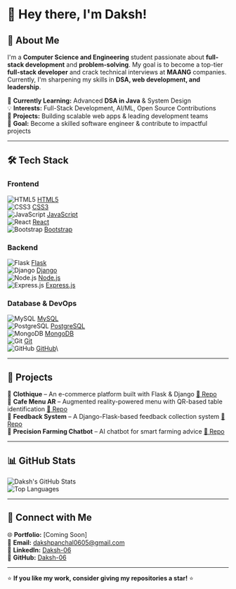# 👋 Hey there, I'm Daksh!



## 🚀 About Me

I'm a **Computer Science and Engineering** student passionate about **full-stack development** and **problem-solving**. My goal is to become a top-tier **full-stack developer** and crack technical interviews at **MAANG** companies. Currently, I'm sharpening my skills in **DSA, web development, and leadership**.

🌱 **Currently Learning:** Advanced **DSA in Java** & System Design\
💡 **Interests:** Full-Stack Development, AI/ML, Open Source Contributions\
📌 **Projects:** Building scalable web apps & leading development teams\
🎯 **Goal:** Become a skilled software engineer & contribute to impactful projects

---

## 🛠️ Tech Stack

### **Frontend**

![HTML5](https://img.shields.io/badge/HTML5-E34F26?style=for-the-badge&logo=html5&logoColor=white) [HTML5](https://developer.mozilla.org/en-US/docs/Web/HTML)\
![CSS3](https://img.shields.io/badge/CSS3-1572B6?style=for-the-badge&logo=css3&logoColor=white) [CSS3](https://developer.mozilla.org/en-US/docs/Web/CSS)\
![JavaScript](https://img.shields.io/badge/JavaScript-F7DF1E?style=for-the-badge&logo=javascript&logoColor=black) [JavaScript](https://developer.mozilla.org/en-US/docs/Web/JavaScript)\
![React](https://img.shields.io/badge/React-61DAFB?style=for-the-badge&logo=react&logoColor=black) [React](https://react.dev/)\
![Bootstrap](https://img.shields.io/badge/Bootstrap-7952B3?style=for-the-badge&logo=bootstrap&logoColor=white) [Bootstrap](https://getbootstrap.com/)

### **Backend**

![Flask](https://img.shields.io/badge/Flask-000000?style=for-the-badge&logo=flask&logoColor=white) [Flask](https://flask.palletsprojects.com/)\
![Django](https://img.shields.io/badge/Django-092E20?style=for-the-badge&logo=django&logoColor=white) [Django](https://www.djangoproject.com/)\
![Node.js](https://img.shields.io/badge/Node.js-339933?style=for-the-badge&logo=nodedotjs&logoColor=white) [Node.js](https://nodejs.org/)\
![Express.js](https://img.shields.io/badge/Express.js-000000?style=for-the-badge&logo=express&logoColor=white) [Express.js](https://expressjs.com/)

### **Database & DevOps**

![MySQL](https://img.shields.io/badge/MySQL-4479A1?style=for-the-badge&logo=mysql&logoColor=white) [MySQL](https://www.mysql.com/)\
![PostgreSQL](https://img.shields.io/badge/PostgreSQL-316192?style=for-the-badge&logo=postgresql&logoColor=white) [PostgreSQL](https://www.postgresql.org/)\
![MongoDB](https://img.shields.io/badge/MongoDB-47A248?style=for-the-badge&logo=mongodb&logoColor=white) [MongoDB](https://www.mongodb.com/)\
![Git](https://img.shields.io/badge/Git-F05032?style=for-the-badge&logo=git&logoColor=white) [Git](https://git-scm.com/)\
![GitHub](https://img.shields.io/badge/GitHub-181717?style=for-the-badge&logo=github&logoColor=white) [GitHub](https://github.com/)\

---

## 📌 Projects

🔹 **Clothique** – An e-commerce platform built with Flask & Django [🔗 Repo](https://github.com/Daksh-06/Clothique)\
🔹 **Cafe Menu AR** – Augmented reality-powered menu with QR-based table identification [🔗 Repo](https://github.com/Daksh-06/Cafe-Menu-AR)\
🔹 **Feedback System** – A Django-Flask-based feedback collection system [🔗 Repo](https://github.com/Daksh-06/Feedback-System-main)\
🔹 **Precision Farming Chatbot** – AI chatbot for smart farming advice [🔗 Repo](https://github.com/Daksh-06/Precision-Farming-Chatbot)

---

## 📊 GitHub Stats

![Daksh's GitHub Stats](https://github-readme-stats.vercel.app/api?username=Daksh-06&show_icons=true&theme=radical)\
![Top Languages](https://github-readme-stats.vercel.app/api/top-langs/?username=Daksh-06&layout=compact&theme=radical)

---

## 🤝 Connect with Me

🌐 **Portfolio:** [Coming Soon]\
📧 **Email:** [dakshpanchal0605@gmail.com](mailto:dakshpanchal0605@gmail.com)\
💼 **LinkedIn:** [Daksh-06](https://linkedin.com/in/daksh-06)\
📂 **GitHub:** [Daksh-06](https://github.com/Daksh-06)

---

⭐ **If you like my work, consider giving my repositories a star!** ⭐

